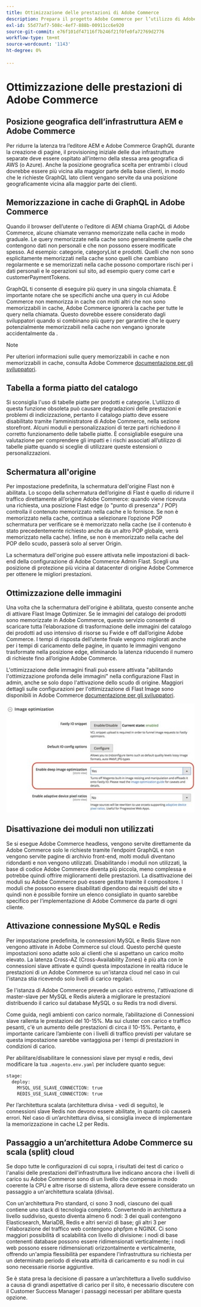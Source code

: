 ```yaml
---
title: Ottimizzazione delle prestazioni di Adobe Commerce
description: Prepara il progetto Adobe Commerce per l’utilizzo di Adobe Experience Manager as a CMS modificando alcune impostazioni predefinite.
exl-id: 55d77af7-508c-4ef7-888b-00911cc6e920
source-git-commit: e76f101df47116f7b246f21f0fe0fa72769d2776
workflow-type: tm+mt
source-wordcount: '1143'
ht-degree: 0%

---
```


# Ottimizzazione delle prestazioni di Adobe Commerce

## Posizione geografica dell’infrastruttura AEM e Adobe Commerce

Per ridurre la latenza tra l’editore AEM e Adobe Commerce GraphQL durante la creazione di pagine, il provisioning iniziale delle due infrastrutture separate deve essere ospitato all’interno della stessa area geografica di AWS (o Azure). Anche la posizione geografica scelta per entrambi i cloud dovrebbe essere più vicina alla maggior parte della base clienti, in modo che le richieste GraphQL lato client vengano servite da una posizione geograficamente vicina alla maggior parte dei clienti.

## Memorizzazione in cache di GraphQL in Adobe Commerce

Quando il browser dell’utente o l’editore di AEM chiama GraphQL di Adobe Commerce, alcune chiamate verranno memorizzate nella cache in modo graduale. Le query memorizzate nella cache sono generalmente quelle che contengono dati non personali e che non possono essere modificate spesso. Ad esempio: categorie, categoryList e prodotti. Quelli che non sono esplicitamente memorizzati nella cache sono quelli che cambiano regolarmente e se memorizzati nella cache possono comportare rischi per i dati personali e le operazioni sul sito, ad esempio query come cart e customerPaymentTokens.

GraphQL ti consente di eseguire più query in una singola chiamata. È importante notare che se specifichi anche una query in cui Adobe Commerce non memorizza in cache con molti altri che non sono memorizzabili in cache, Adobe Commerce ignorerà la cache per tutte le query nella chiamata. Questo dovrebbe essere considerato dagli sviluppatori quando si combinano più query per garantire che le query potenzialmente memorizzabili nella cache non vengano ignorate accidentalmente da .

>[!NOTE]
>
> Per ulteriori informazioni sulle query memorizzabili in cache e non memorizzabili in cache, consulta Adobe Commerce [documentazione per gli sviluppatori](https://devdocs.magento.com/guides/v2.4/graphql/caching.html).

## Tabella a forma piatto del catalogo

Si sconsiglia l&#39;uso di tabelle piatte per prodotti e categorie. L’utilizzo di questa funzione obsoleta può causare degradazioni delle prestazioni e problemi di indicizzazione, pertanto il catalogo piatto deve essere disabilitato tramite l’amministratore di Adobe Commerce, nella sezione storefront. Alcuni moduli e personalizzazioni di terze parti richiedono il corretto funzionamento delle tabelle piatte. È consigliabile eseguire una valutazione per comprendere gli impatti e i rischi associati all’utilizzo di tabelle piatte quando si sceglie di utilizzare queste estensioni o personalizzazioni.

## Schermatura all&#39;origine

Per impostazione predefinita, la schermatura dell&#39;origine Flast non è abilitata. Lo scopo della schermatura dell’origine di Flast è quello di ridurre il traffico direttamente all’origine Adobe Commerce: quando viene ricevuta una richiesta, una posizione Flast edge (o &quot;punto di presenza&quot; / POP) controlla il contenuto memorizzato nella cache e lo fornisce. Se non è memorizzato nella cache, continua a selezionare l’opzione POP schermatura per verificare se è memorizzato nella cache (se il contenuto è stato precedentemente richiesto anche da un altro POP globale, verrà memorizzato nella cache). Infine, se non è memorizzato nella cache del POP dello scudo, passerà solo al server Origin.

La schermatura dell&#39;origine può essere attivata nelle impostazioni di back-end della configurazione di Adobe Commerce Admin Flast. Scegli una posizione di protezione più vicina al datacenter di origine Adobe Commerce per ottenere le migliori prestazioni.

## Ottimizzazione delle immagini

Una volta che la schermatura dell&#39;origine è abilitata, questo consente anche di attivare Flast Image Optimizer. Se le immagini del catalogo dei prodotti sono memorizzate in Adobe Commerce, questo servizio consente di scaricare tutta l’elaborazione di trasformazione delle immagini del catalogo dei prodotti ad uso intensivo di risorse su Fwide e off dall’origine Adobe Commerce. I tempi di risposta dell’utente finale vengono migliorati anche per i tempi di caricamento delle pagine, in quanto le immagini vengono trasformate nella posizione edge, eliminando la latenza riducendo il numero di richieste fino all’origine Adobe Commerce.

L&#39;ottimizzazione delle immagini finali può essere attivata &quot;abilitando l&#39;ottimizzazione profonda delle immagini&quot; nella configurazione Flast in admin, anche se solo dopo l&#39;attivazione dello scudo di origine. Maggiori dettagli sulle configurazioni per l&#39;ottimizzazione di Flast Image sono disponibili in Adobe Commerce [documentazione per gli sviluppatori](https://devdocs.magento.com/cloud/cdn/fastly-image-optimization.html).

![Schermata delle impostazioni di ottimizzazione delle immagini di ultima generazione nell’amministratore di Adobe Commerce](../assets/commerce-at-scale/image-optimization.svg)

## Disattivazione dei moduli non utilizzati

Se si esegue Adobe Commerce headless, vengono servite direttamente da Adobe Commerce solo le richieste tramite l’endpoint GraphQL e non vengono servite pagine di archivio front-end, molti moduli diventano ridondanti e non vengono utilizzati. Disabilitando i moduli non utilizzati, la base di codice Adobe Commerce diventa più piccola, meno complessa e potrebbe quindi offrire miglioramenti delle prestazioni. La disattivazione dei moduli su Adobe Commerce può essere gestita tramite il compositore. I moduli che possono essere disabilitati dipendono dai requisiti del sito e quindi non è possibile fornire un elenco consigliato in quanto sarebbe specifico per l’implementazione di Adobe Commerce da parte di ogni cliente.

## Attivazione connessione MySQL e Redis

Per impostazione predefinita, le connessioni MySQL e Redis Slave non vengono attivate in Adobe Commerce sul cloud. Questo perché queste impostazioni sono adatte solo ai clienti che si aspettano un carico molto elevato. La latenza Cross-AZ (Cross-Availability Zones) è più alta con le connessioni slave attivate e quindi questa impostazione in realtà riduce le prestazioni di un Adobe Commerce su un&#39;istanza cloud nel caso in cui l&#39;istanza stia ricevendo solo livelli di carico regolari.

Se l&#39;istanza di Adobe Commerce prevede un carico estremo, l&#39;attivazione di master-slave per MySQL e Redis aiuterà a migliorare le prestazioni distribuendo il carico sul database MySQL o su Redis tra nodi diversi.

Come guida, negli ambienti con carico normale, l’abilitazione di Connessioni slave rallenta le prestazioni del 10-15%. Ma sui cluster con carico e traffico pesanti, c&#39;è un aumento delle prestazioni di circa il 10-15%. Pertanto, è importante caricare l’ambiente con i livelli di traffico previsti per valutare se questa impostazione sarebbe vantaggiosa per i tempi di prestazioni in condizioni di carico.

Per abilitare/disabilitare le connessioni slave per mysql e redis, devi modificare la tua `.magento.env.yaml` per includere quanto segue:

```
stage:
  deploy:
    MYSQL_USE_SLAVE_CONNECTION: true
    REDIS_USE_SLAVE_CONNECTION: true
```

Per l’architettura scalata (architettura divisa - vedi di seguito), le connessioni slave Redis non devono essere abilitate, in quanto ciò causerà errori. Nel caso di un’architettura divisa, si consiglia invece di implementare la memorizzazione in cache L2 per Redis.

## Passaggio a un’architettura Adobe Commerce su scala (split) cloud

Se dopo tutte le configurazioni di cui sopra, i risultati dei test di carico o l&#39;analisi delle prestazioni dell&#39;infrastruttura live indicano ancora che i livelli di carico su Adobe Commerce sono di un livello che compensa in modo coerente la CPU e altre risorse di sistema, allora deve essere considerato un passaggio a un&#39;architettura scalata (divisa).

Con un&#39;architettura Pro standard, ci sono 3 nodi, ciascuno dei quali contiene uno stack di tecnologia completo. Convertendo in architettura a livello suddiviso, questo diventa almeno 6 nodi: 3 dei quali contengono Elasticsearch, MariaDB, Redis e altri servizi di base; gli altri 3 per l&#39;elaborazione del traffico web contengono phpfpm e NGINX. Ci sono maggiori possibilità di scalabilità con livello di divisione: i nodi di base contenenti database possono essere ridimensionati verticalmente; i nodi web possono essere ridimensionati orizzontalmente e verticalmente, offrendo un&#39;ampia flessibilità per espandere l&#39;infrastruttura su richiesta per un determinato periodo di elevata attività di caricamento e su nodi in cui sono necessarie risorse aggiuntive.

Se è stata presa la decisione di passare a un’architettura a livello suddiviso a causa di grandi aspettative di carico per il sito, è necessario discutere con il Customer Success Manager i passaggi necessari per abilitare questa opzione.
